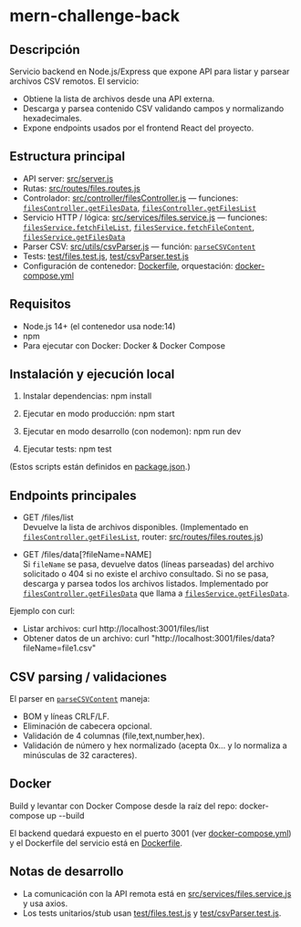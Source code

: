 # mern-challenge-back

## Descripción
Servicio backend en Node.js/Express que expone API para listar y parsear archivos CSV remotos. El servicio:
- Obtiene la lista de archivos desde una API externa.
- Descarga y parsea contenido CSV validando campos y normalizando hexadecimales.
- Expone endpoints usados por el frontend React del proyecto.

## Estructura principal
- API server: [src/server.js](src/server.js)  
- Rutas: [src/routes/files.routes.js](src/routes/files.routes.js)  
- Controlador: [src/controller/filesController.js](src/controller/filesController.js) — funciones: [`filesController.getFilesData`](src/controller/filesController.js), [`filesController.getFilesList`](src/controller/filesController.js)  
- Servicio HTTP / lógica: [src/services/files.service.js](src/services/files.service.js) — funciones: [`filesService.fetchFileList`](src/services/files.service.js), [`filesService.fetchFileContent`](src/services/files.service.js), [`filesService.getFilesData`](src/services/files.service.js)  
- Parser CSV: [src/utils/csvParser.js](src/utils/csvParser.js) — función: [`parseCSVContent`](src/utils/csvParser.js)  
- Tests: [test/files.test.js](test/files.test.js), [test/csvParser.test.js](test/csvParser.test.js)  
- Configuración de contenedor: [Dockerfile](Dockerfile), orquestación: [docker-compose.yml](../docker-compose.yml)  

## Requisitos
- Node.js 14+ (el contenedor usa node:14)
- npm
- Para ejecutar con Docker: Docker & Docker Compose

## Instalación y ejecución local
1. Instalar dependencias:
   npm install

2. Ejecutar en modo producción:
   npm start

3. Ejecutar en modo desarrollo (con nodemon):
   npm run dev

4. Ejecutar tests:
   npm test

(Estos scripts están definidos en [package.json](package.json).)

## Endpoints principales
- GET /files/list  
  Devuelve la lista de archivos disponibles. (Implementado en [`filesController.getFilesList`](src/controller/filesController.js), router: [src/routes/files.routes.js](src/routes/files.routes.js))

- GET /files/data[?fileName=NAME]  
  Si `fileName` se pasa, devuelve datos (líneas parseadas) del archivo solicitado o 404 si no existe el archivo consultado. Si no se pasa, descarga y parsea todos los archivos listados. Implementado por [`filesController.getFilesData`](src/controller/filesController.js) que llama a [`filesService.getFilesData`](src/services/files.service.js).

Ejemplo con curl:
- Listar archivos:
  curl http://localhost:3001/files/list
- Obtener datos de un archivo:
  curl "http://localhost:3001/files/data?fileName=file1.csv"

## CSV parsing / validaciones
El parser en [`parseCSVContent`](src/utils/csvParser.js) maneja:
- BOM y líneas CRLF/LF.
- Eliminación de cabecera opcional.
- Validación de 4 columnas (file,text,number,hex).
- Validación de número y hex normalizado (acepta 0x… y lo normaliza a minúsculas de 32 caracteres).

## Docker
Build y levantar con Docker Compose desde la raíz del repo:
docker-compose up --build

El backend quedará expuesto en el puerto 3001 (ver [docker-compose.yml](../docker-compose.yml)) y el Dockerfile del servicio está en [Dockerfile](Dockerfile).

## Notas de desarrollo
- La comunicación con la API remota está en [src/services/files.service.js](src/services/files.service.js) y usa axios.
- Los tests unitarios/stub usan [test/files.test.js](test/files.test.js) y [test/csvParser.test.js](test/csvParser.test.js).

